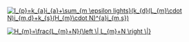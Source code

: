 <a href="http://www.codecogs.com/eqnedit.php?latex=I_{p}=k_{a}i_{a}&plus;\sum_{m&space;\epsilon&space;lights}(k_{d}(L_{m}\cdot&space;N)i_{m,d}&plus;k_{s}(H_{m}\cdot&space;N)^{a}i_{m,s})" target="_blank"><img src="http://latex.codecogs.com/gif.latex?I_{p}=k_{a}i_{a}&plus;\sum_{m&space;\epsilon&space;lights}(k_{d}(L_{m}\cdot&space;N)i_{m,d}&plus;k_{s}(H_{m}\cdot&space;N)^{a}i_{m,s})" title="I_{p}=k_{a}i_{a}+\sum_{m \epsilon lights}(k_{d}(L_{m}\cdot N)i_{m,d}+k_{s}(H_{m}\cdot N)^{a}i_{m,s})" /></a>

<a href="http://www.codecogs.com/eqnedit.php?latex=H_{m}=\frac{L_{m}&plus;N}{\left&space;\|&space;L_{m}&plus;N&space;\right&space;\|}" target="_blank"><img src="http://latex.codecogs.com/gif.latex?H_{m}=\frac{L_{m}&plus;N}{\left&space;\|&space;L_{m}&plus;N&space;\right&space;\|}" title="H_{m}=\frac{L_{m}+N}{\left \| L_{m}+N \right \|}" /></a>